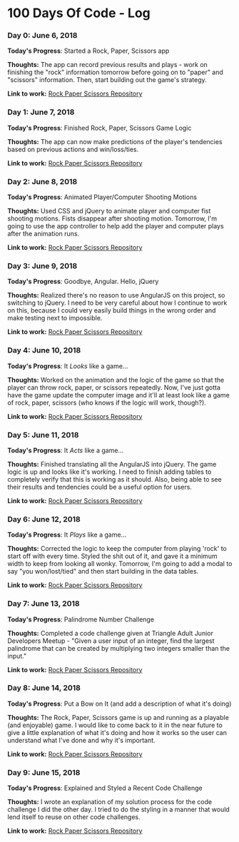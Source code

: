 # 100 Days Of Code - Log

### Day 0: June 6, 2018

**Today's Progress**: Started a Rock, Paper, Scissors app

**Thoughts:** The app can record previous results and plays - work on finishing the "rock" information tomorrow before going on to "paper" and "scissors" information.  Then, start building out the game's strategy.

**Link to work:**
[Rock Paper Scissors Repository](https://github.com/JoshEdgell/rock_paper_scissors)


### Day 1: June 7, 2018

**Today's Progress**: Finished Rock, Paper, Scissors Game Logic

**Thoughts:** The app can now make predictions of the player's tendencies based on previous actions and win/loss/ties.

**Link to work:**
[Rock Paper Scissors Repository](https://github.com/JoshEdgell/rock_paper_scissors)

### Day 2: June 8, 2018

**Today's Progress**: Animated Player/Computer Shooting Motions

**Thoughts:** Used CSS and jQuery to animate player and computer fist shooting motions.  Fists disappear after shooting motion.  Tomorrow, I'm going to use the app controller to help add the player and computer plays after the animation runs.

**Link to work:**
[Rock Paper Scissors Repository](https://github.com/JoshEdgell/rock_paper_scissors)

### Day 3: June 9, 2018

**Today's Progress**: Goodbye, Angular.  Hello, jQuery

**Thoughts:** Realized there's no reason to use AngularJS on this project, so switching to jQuery.  I need to be very careful about how I continue to work on this, because I could very easily build things in the wrong order and make testing next to impossible.

**Link to work:**
[Rock Paper Scissors Repository](https://github.com/JoshEdgell/rock_paper_scissors)

### Day 4: June 10, 2018

**Today's Progress**: It *Looks* like a game...

**Thoughts:** Worked on the animation and the logic of the game so that the player can throw rock, paper, or scissors repeatedly.  Now, I've just gotta have the game update the computer image and it'll at least look like a game of rock, paper, scissors (who knows if the logic will work, though?).

**Link to work:**
[Rock Paper Scissors Repository](https://github.com/JoshEdgell/rock_paper_scissors)

### Day 5: June 11, 2018

**Today's Progress**: It *Acts* like a game...

**Thoughts:** Finished translating all the AngularJS into jQuery. The game logic is up and looks like it's working.  I need to finish adding tables to completely verify that this is working as it should.  Also, being able to see their results and tendencies could be a useful option for users.

**Link to work:**
[Rock Paper Scissors Repository](https://github.com/JoshEdgell/rock_paper_scissors)

### Day 6: June 12, 2018

**Today's Progress**: It *Plays* like a game...

**Thoughts:** Corrected the logic to keep the computer from playing 'rock' to start off with every time.  Styled the shit out of it, and gave it a minimum width to keep from looking all wonky.  Tomorrow, I'm going to add a modal to say "you won/lost/tied" and then start building in the data tables.

**Link to work:**
[Rock Paper Scissors Repository](https://github.com/JoshEdgell/rock_paper_scissors)

### Day 7: June 13, 2018

**Today's Progress**: Palindrome Number Challenge

**Thoughts:** Completed a code challenge given at Triangle Adult Junior Developers Meetup - "Given a user input of an integer, find the largest palindrome that can be created by multiplying two integers smaller than the input."

**Link to work:**
[Rock Paper Scissors Repository](https://github.com/JoshEdgell/code_challenges)

### Day 8: June 14, 2018

**Today's Progress**: Put a Bow on It (and add a description of what it's doing)

**Thoughts:** The Rock, Paper, Scissors game is up and running as a playable (and enjoyable) game.  I would like to come back to it in the near future to give a little explanation of what it's doing and how it works so the user can understand what I've done and why it's important.

**Link to work:**
[Rock Paper Scissors Repository](https://github.com/JoshEdgell/rock_paper_scissors)

### Day 9: June 15, 2018

**Today's Progress**: Explained and Styled a Recent Code Challenge

**Thoughts:** I wrote an explanation of my solution process for the code challenge I did the other day.  I tried to do the styling in a manner that would lend itself to reuse on other code challenges.

**Link to work:**
[Rock Paper Scissors Repository](https://github.com/JoshEdgell/code_challenges)
